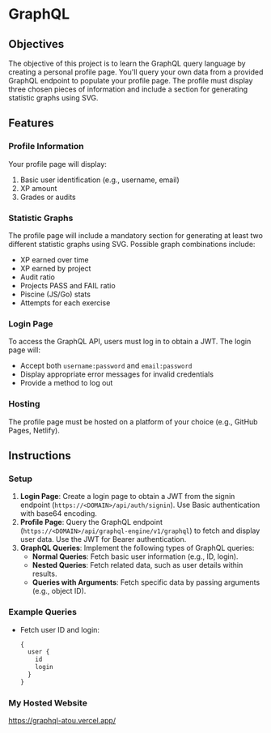 # GraphQL

## Objectives

The objective of this project is to learn the GraphQL query language by creating a personal profile page. You'll query your own data from a provided GraphQL endpoint to populate your profile page. The profile must display three chosen pieces of information and include a section for generating statistic graphs using SVG.

## Features

### Profile Information
Your profile page will display:
1. Basic user identification (e.g., username, email)
2. XP amount
3. Grades or audits

### Statistic Graphs
The profile page will include a mandatory section for generating at least two different statistic graphs using SVG. Possible graph combinations include:
- XP earned over time
- XP earned by project
- Audit ratio
- Projects PASS and FAIL ratio
- Piscine (JS/Go) stats
- Attempts for each exercise

### Login Page
To access the GraphQL API, users must log in to obtain a JWT. The login page will:
- Accept both `username:password` and `email:password`
- Display appropriate error messages for invalid credentials
- Provide a method to log out

### Hosting
The profile page must be hosted on a platform of your choice (e.g., GitHub Pages, Netlify).

## Instructions

### Setup
1. **Login Page**: Create a login page to obtain a JWT from the signin endpoint (`https://<DOMAIN>/api/auth/signin`). Use Basic authentication with base64 encoding.
2. **Profile Page**: Query the GraphQL endpoint (`https://<DOMAIN>/api/graphql-engine/v1/graphql`) to fetch and display user data. Use the JWT for Bearer authentication.
3. **GraphQL Queries**: Implement the following types of GraphQL queries:
   - **Normal Queries**: Fetch basic user information (e.g., ID, login).
   - **Nested Queries**: Fetch related data, such as user details within results.
   - **Queries with Arguments**: Fetch specific data by passing arguments (e.g., object ID).

### Example Queries
- Fetch user ID and login:
  ```graphql
  {
    user {
      id
      login
    }
  }


### My Hosted Website
https://graphql-atou.vercel.app/



